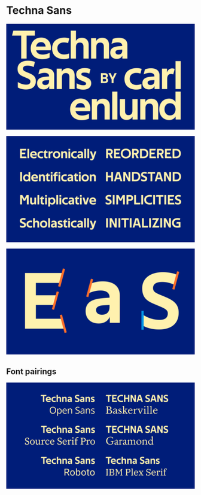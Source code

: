 # Techna Sans

![](specimen-title.png)

![](specimen-sample.png)

![](specimen-details.png)

## Font pairings

![](specimen-pairings.png)
